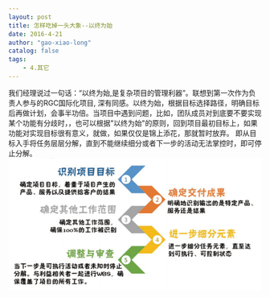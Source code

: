 ```yaml
---
layout: post
title: 怎样吃掉一头大象--以终为始
date: 2016-4-21
author: "gao-xiao-long"
catalog: false
tags:
    - 4.其它 
---
```

我们经理说过一句话：“以终为始,是复杂项目的管理利器”。联想到第一次作为负责人参与的RGC国际化项目, 深有同感。以终为始，根据目标选择路径，明确目标后再做计划，会事半功倍。当项目中遇到问题，比如，团队成员对到底要不要实现某个功能有分歧时，，也可以根据"以终为始"的原则，回到项目最初目标上，如果功能对实现目标很有意义，就做，如果仅仅是锦上添花，那就暂时放弃。
即从目标入手将任务层层分解，直到不能继续细分或者下一步的活动无法掌控时，即可停止分解。
![WBS方法](/img/in-post/eat-elephant1.png)
